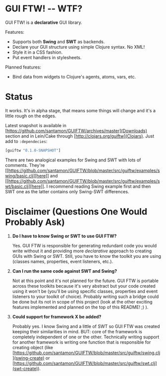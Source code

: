 # GUI FTW! -- WTF?

GUI FTW! is a **declarative** GUI library.

Features:

- Supports both **Swing** and **SWT** as backends.
- Declare your GUI structure using simple Clojure syntax. No XML!
- Style it in a CSS fashion.
- Put event handlers in stylesheets.

Planned features:
- Bind data from widgets to Clojure's agents, atoms, vars, etc.

# Status

It works. It's in alpha stage, that means some things will change
and it's a little rough on the edges.

Latest snapshot is available in
[https://github.com/santamon/GUIFTW/archives/master](Downloads)
section and in Lein/Cake through
[http://clojars.org/guiftw](Clojars). Just add to `:dependecies`:

```clj
[guiftw "0.1.0-SNAPSHOT"]
```

There are two analogical examples for Swing and SWT with lots of
comments. They're
[[https://github.com/santamon/GUIFTW/blob/master/src/guiftw/examples/swing/basic.clj][here]]
and
[[https://github.com/santamon/GUIFTW/blob/master/src/guiftw/examples/swt/basic.clj][here]]. I
recommend reading Swing example first and then SWT one as the latter
contains only Swing-SWT differences.

# Disclaimer (Questions One Would Probably Ask)

1.  **Do I have to know Swing or SWT to use GUI FTW?**

    Yes. GUI FTW is responsible for generating redundant code you would
    write without it and providing more *declarative* approach to
    creating GUIs with Swing or SWT. Still, you have to know the
    toolkit you are using (classes names, properties, event listeners,
    etc.).

2.  **Can I run the same code against SWT and Swing?**

    Not at this point and it's not planned for the future. GUI FTW is
    portable across these toolkits because it's very abstract but your
    code created using it won't be (you'll be using specific classes,
    properties and event listeners to your toolkit of choice). Probably
    writing such a bridge could be done but its not in scope of this
    project (look at the other exciting features implemented and
    planned on the top of this README! ;) ).

3.  **Could support for framework X be added?**

    Probably yes. I know Swing and a little of SWT so GUI FTW was
    created keeping their similarities in mind. BUT: core of the
    framework is completely independent of one or the
    other. Technically writing support for another framework is
    writing one function that is responsible for creating object (like
    [https://github.com/santamon/GUIFTW/blob/master/src/guiftw/swing.clj](swing-create)
    or
    [https://github.com/santamon/GUIFTW/blob/master/src/guiftw/swt.clj](swt-create)).
